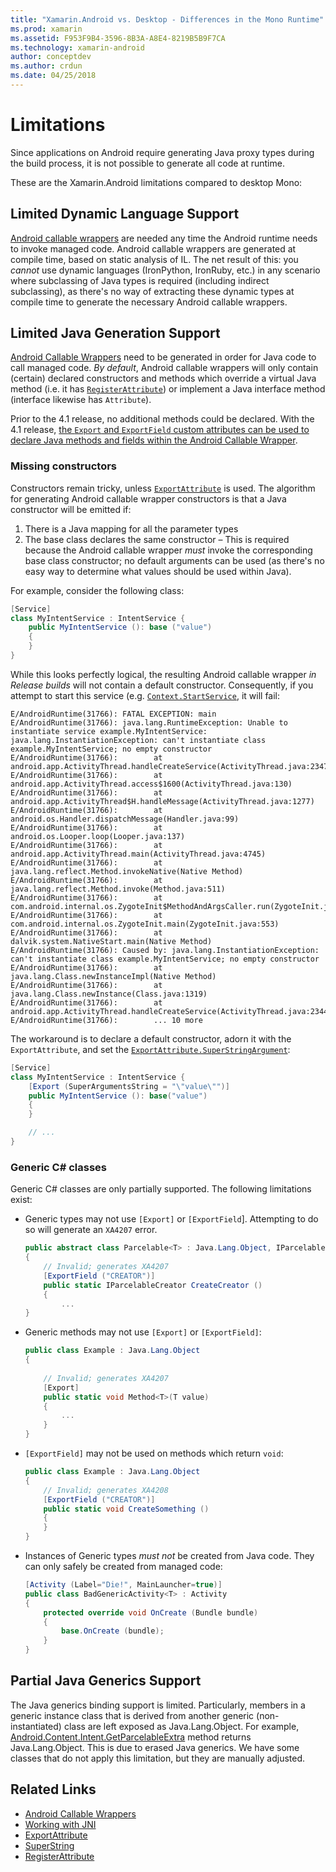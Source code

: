 ```yaml
---
title: "Xamarin.Android vs. Desktop - Differences in the Mono Runtime"
ms.prod: xamarin
ms.assetid: F953F9B4-3596-8B3A-A8E4-8219B5B9F7CA
ms.technology: xamarin-android
author: conceptdev
ms.author: crdun
ms.date: 04/25/2018
---
```


# Limitations

Since applications on Android require generating Java proxy types during the build process, it is not possible to generate all code at runtime.

These are the Xamarin.Android limitations compared to desktop Mono:

## Limited Dynamic Language Support

 [Android callable wrappers](~/android/platform/java-integration/android-callable-wrappers.md) are needed any time the Android runtime needs to invoke managed code. Android callable wrappers are generated at compile time, based on static analysis of IL. The net result of this: you *cannot* use dynamic languages (IronPython, IronRuby, etc.) in any scenario where subclassing of Java types is required (including indirect subclassing), as there's no way of extracting these dynamic types at compile time to generate the necessary Android callable wrappers.

## Limited Java Generation Support

[Android Callable Wrappers](~/android/platform/java-integration/android-callable-wrappers.md) need to be generated in order for Java code to call managed code. *By default*, Android callable wrappers will only contain (certain) declared constructors and methods which override a virtual Java method (i.e. it has [`RegisterAttribute`](xref:Android.Runtime.RegisterAttribute)) or implement a Java interface method (interface likewise has `Attribute`).
  
Prior to the 4.1 release, no additional methods could be declared. With the
4.1 release, [the `Export` and `ExportField` custom attributes can be used to declare Java methods and fields within the Android Callable Wrapper](~/android/platform/java-integration/working-with-jni.md).

### Missing constructors

Constructors remain tricky, unless [`ExportAttribute`](xref:Java.Interop.ExportAttribute) is used. The algorithm for generating Android callable wrapper constructors is that a Java constructor will be emitted if:

1. There is a Java mapping for all the parameter types
2. The base class declares the same constructor &ndash; This is required because the Android callable wrapper *must* invoke the corresponding base class constructor; no default arguments can be used (as there's no easy way to determine what values should be used within Java).

For example, consider the following class:

```csharp
[Service]
class MyIntentService : IntentService {
    public MyIntentService (): base ("value")
    {
    }
}
```

While this looks perfectly logical, the resulting Android callable wrapper *in Release builds* will not contain a default constructor. Consequently, if you attempt to start this service (e.g. [`Context.StartService`](xref:Android.Content.Context.StartService*), it will fail:

```shell
E/AndroidRuntime(31766): FATAL EXCEPTION: main
E/AndroidRuntime(31766): java.lang.RuntimeException: Unable to instantiate service example.MyIntentService: java.lang.InstantiationException: can't instantiate class example.MyIntentService; no empty constructor
E/AndroidRuntime(31766):        at android.app.ActivityThread.handleCreateService(ActivityThread.java:2347)
E/AndroidRuntime(31766):        at android.app.ActivityThread.access$1600(ActivityThread.java:130)
E/AndroidRuntime(31766):        at android.app.ActivityThread$H.handleMessage(ActivityThread.java:1277)
E/AndroidRuntime(31766):        at android.os.Handler.dispatchMessage(Handler.java:99)
E/AndroidRuntime(31766):        at android.os.Looper.loop(Looper.java:137)
E/AndroidRuntime(31766):        at android.app.ActivityThread.main(ActivityThread.java:4745)
E/AndroidRuntime(31766):        at java.lang.reflect.Method.invokeNative(Native Method)
E/AndroidRuntime(31766):        at java.lang.reflect.Method.invoke(Method.java:511)
E/AndroidRuntime(31766):        at com.android.internal.os.ZygoteInit$MethodAndArgsCaller.run(ZygoteInit.java:786)
E/AndroidRuntime(31766):        at com.android.internal.os.ZygoteInit.main(ZygoteInit.java:553)
E/AndroidRuntime(31766):        at dalvik.system.NativeStart.main(Native Method)
E/AndroidRuntime(31766): Caused by: java.lang.InstantiationException: can't instantiate class example.MyIntentService; no empty constructor
E/AndroidRuntime(31766):        at java.lang.Class.newInstanceImpl(Native Method)
E/AndroidRuntime(31766):        at java.lang.Class.newInstance(Class.java:1319)
E/AndroidRuntime(31766):        at android.app.ActivityThread.handleCreateService(ActivityThread.java:2344)
E/AndroidRuntime(31766):        ... 10 more
```

The workaround is to declare a default constructor, adorn it with the `ExportAttribute`,  and set the [`ExportAttribute.SuperStringArgument`](xref:Java.Interop.ExportAttribute.SuperArgumentsString): 

```csharp
[Service]
class MyIntentService : IntentService {
    [Export (SuperArgumentsString = "\"value\"")]
    public MyIntentService (): base("value")
    {
    }

    // ...
}
```

### Generic C# classes

Generic C# classes are only partially supported. The following limitations exist:

- Generic types may not use `[Export]` or `[ExportField`]. Attempting
    to do so will generate an `XA4207` error.

    ```csharp
    public abstract class Parcelable<T> : Java.Lang.Object, IParcelable
    {
        // Invalid; generates XA4207
        [ExportField ("CREATOR")]
        public static IParcelableCreator CreateCreator ()
        {
            ...
    }
    ```

- Generic methods may not use `[Export]` or `[ExportField]`:

    ```csharp
    public class Example : Java.Lang.Object
    {
        
        // Invalid; generates XA4207
        [Export]
        public static void Method<T>(T value)
        {
            ...
        }
    }
    ```

- `[ExportField]` may not be used on methods which return `void`:

    ```csharp
    public class Example : Java.Lang.Object
    {
        // Invalid; generates XA4208
        [ExportField ("CREATOR")]
        public static void CreateSomething ()
        {
        }
    }
    ```

- Instances of Generic types _must not_ be created from Java code.
    They can only safely be created from managed code:

    ```csharp
    [Activity (Label="Die!", MainLauncher=true)]
    public class BadGenericActivity<T> : Activity
    {
        protected override void OnCreate (Bundle bundle)
        {
            base.OnCreate (bundle);
        }
    }
    ```

## Partial Java Generics Support

The Java generics binding support is limited. Particularly, members in
a generic instance class that is derived from another generic
(non-instantiated) class are left exposed as Java.Lang.Object. For
example, [Android.Content.Intent.GetParcelableExtra](xref:Android.Content.Intent.GetParcelableExtra*)
method returns Java.Lang.Object. This is due to erased Java generics.
We have some classes that do not apply this limitation, but they are
manually adjusted.

## Related Links

- [Android Callable Wrappers](~/android/platform/java-integration/android-callable-wrappers.md)
- [Working with JNI](~/android/platform/java-integration/working-with-jni.md)
- [ExportAttribute](xref:Java.Interop.ExportAttribute)
- [SuperString](xref:Java.Interop.ExportAttribute.SuperArgumentsString)
- [RegisterAttribute](xref:Android.Runtime.RegisterAttribute)
